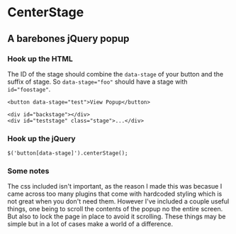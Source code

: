 CenterStage
===========

A barebones jQuery popup
------------------------

### Hook up the HTML

The ID of the stage should combine the `data-stage` of your button and the suffix of stage. So `data-stage="foo"` should have a stage with `id="foostage"`.

```
<button data-stage="test">View Popup</button>

<div id="backstage"></div>
<div id="teststage" class="stage">...</div>
```

### Hook up the jQuery

```
$('button[data-stage]').centerStage();
```

### Some notes
The css included isn't important, as the reason I made this was becasue I came across too many plugins that come with hardcoded styling which is not great when you don't need them. However I've included a couple useful things, one being to scroll the contents of the popup no the entire screen. But also to lock the page in place to avoid it scrolling. These things may be simple but in a lot of cases make a world of a difference.
